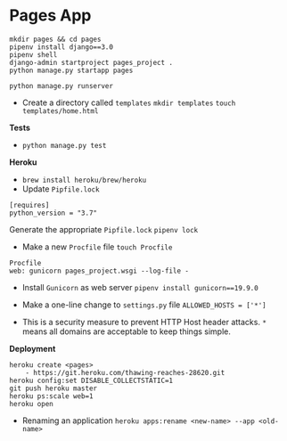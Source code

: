 # Pages App
```
mkdir pages && cd pages
pipenv install django==3.0
pipenv shell
django-admin startproject pages_project .
python manage.py startapp pages
```

`python manage.py runserver`

- Create a directory called `templates`
`mkdir templates`
`touch templates/home.html`

**Tests**
- `python manage.py test`

**Heroku**
- `brew install heroku/brew/heroku`
- Update `Pipfile.lock`
```
[requires]
python_version = "3.7"
```
Generate the appropriate `Pipfile.lock`
`pipenv lock`

- Make a new `Procfile` file
`touch Procfile`
```
Procfile
web: gunicorn pages_project.wsgi --log-file -
```
- Install `Gunicorn` as web server
`pipenv install gunicorn==19.9.0`
- Make a one-line change to `settings.py` file
`ALLOWED_HOSTS = ['*']`

- This is a security measure to prevent HTTP Host header attacks. `*` means all domains are acceptable to keep things simple.

**Deployment**
```
heroku create <pages>
    - https://git.heroku.com/thawing-reaches-28620.git
heroku config:set DISABLE_COLLECTSTATIC=1
git push heroku master
heroku ps:scale web=1
heroku open
```
- Renaming an application
`heroku apps:rename <new-name> --app <old-name>`